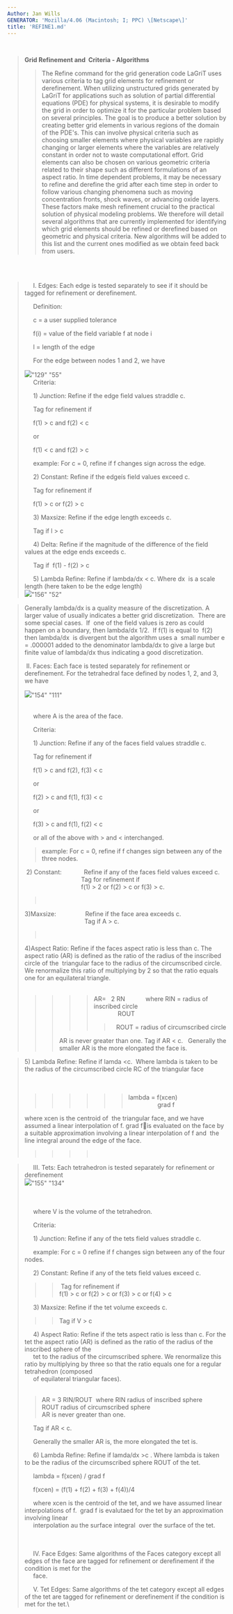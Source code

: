 ```yaml
---
Author: Jan Wills
GENERATOR: 'Mozilla/4.06 (Macintosh; I; PPC) \[Netscape\]'
title: 'REFINE1.md'
---
```


 

> **Grid Refinement and  Criteria - Algorithms**
>
> > The Refine command for the grid generation code LaGriT uses various
> > criteria to tag grid elements for refinement or derefinement. When
> > utilizing unstructured grids generated by LaGriT for applications
> > such as solution of partial differential equations (PDE) for
> > physical systems, it is desirable to modify the grid in order to
> > optimize it for the particular problem based on several principles.
> > The goal is to produce a better solution by creating better grid
> > elements in various regions of the domain of the PDE's. This can
> > involve physical criteria such as choosing smaller elements where
> > physical variables are rapidly changing or larger elements where the
> > variables are relatively constant in order not to waste
> > computational effort. Grid elements can also be chosen on various
> > geometric criteria related to their shape such as different
> > formulations of an aspect ratio. In time dependent problems, it may
> > be necessary to refine and derefine the grid after each time step in
> > order to follow various changing phenomena such as moving
> > concentration fronts, shock waves, or advancing oxide layers. These
> > factors make mesh refinement crucial to the practical solution of
> > physical modeling problems. We therefore will detail several
> > algorithms that are currently implemented for identifying which grid
> > elements should be refined or derefined based on geometric and
> > physical criteria. New algorithms will be added to this list and the
> > current ones modified as we obtain feed back from users.

\
 

>      I. Edges: Each edge is tested separately to see if it should be
> tagged for refinement or derefinement.
>
>      Definition:
>
>      c = a user supplied tolerance
>
>      f(i) = value of the field variable f at node i
>
>      l = length of the edge
>
>      For the edge between nodes 1 and 2, we have
>
> ![](image5.jpg)"129" "55"\
>      Criteria:
>
>      1) Junction: Refine if the edge field values straddle c.
>
>      Tag for refinement if
>
>      f(1) &gt; c and f(2) &lt; c
>
>      or
>
>      f(1) &lt; c and f(2) &gt; c
>
>      example: For c = 0, refine if f changes sign across the edge.
>
>      2) Constant: Refine if the edgeís field values exceed c.
>
>      Tag for refinement if
>
>      f(1) &gt; c or f(2) &gt; c
>
>      3) Maxsize: Refine if the edge length exceeds c.
>
>      Tag if l &gt; c
>
>      4) Delta: Refine if the magnitude of the difference of the field
> values at the edge ends exceeds c.
>
>      Tag if   f(1) - f(2)  &gt; c
>
>      5) Lambda Refine: Refine if lambda/dx &lt; c. Where dx  is a
> scale length (here taken to be the edge length)\
> ![](image9.jpg)"156" "52"

> Generally lambda/dx is a quality measure of the discretization. A
> larger value of usually indicates a better grid discretization.  There
> are some special cases.  If  one of the field values is zero as could
> happen on a boundary, then lambda/dx 1/2.  If f(1) is equal to  f(2)
> then lambda/dx  is divergent but the algorithm uses a  small number e
> = .000001 added to the denominator lambda/dx to give a large but
> finite value of lambda/dx thus indicating a good discretization.
>
>  II. Faces: Each face is tested separately for refinement or
> derefinement. For the tetrahedral face defined by nodes 1, 2, and 3,
> we have
>
> ![](image1.jpg)"154" "111"\
>  
>
>      where A is the area of the face.
>
>      Criteria:
>
>      1) Junction: Refine if any of the faces field values straddle c.
>
>      Tag for refinement if
>
>      f(1) &gt; c and f(2), f(3) &lt; c
>
>      or
>
>      f(2) &gt; c and f(1), f(3) &lt; c
>
>      or
>
>      f(3) &gt; c and f(1), f(2) &lt; c
>
>      or all of the above with &gt; and &lt; interchanged.
>
> > example: For c = 0, refine if f changes sign between any of the
> > three nodes.
>
>  2) Constant:             Refine if any of the faces field values
> exceed c.\
>                                  Tag for refinement if\
>                                  f(1) &gt; 2 or f(2) &gt; c or f(3)
> &gt; c.
>
> >  
>
> 3)Maxsize:                 Refine if the face area exceeds c.\
>                                    Tag if A &gt; c.
>
> >  
>
> 4)Aspect Ratio: Refine if the faces aspect ratio is less than c. The
> aspect ratio (AR) is defined as the ratio of the radius of the
> inscribed circle of the  triangular face to the radius of the
> circumscribed circle. We renormalize this ratio of multiplying by 2 so
> that the ratio equals one for an equilateral triangle.\
>  
>
> > > > > AR=   2 RN            where RIN = radius of inscribed circle\
> > > > >               ROUT
> > > > >
> > > > > >    ROUT = radius of circumscribed circle
> > >
> > > AR is never greater than one. Tag if AR &lt; c.   Generally the
> > > smaller AR is the more elongated the face is.

> 5\) Lambda Refine: Refine if lamda &lt;c.  Where lambda is taken to be
> the radius of the circumscribed circle RC of the triangular face\
>  \
>  
>
> > > > > > > lambda = f(xcen)\
> > > > > > >                  grad f
>
> where xcen is the centroid of  the triangular face, and we have
> assumed a linear interpolation of f. grad fis evaluated on the face
> by a suitable approximation involving a linear interpolation of f and 
> the line integral around the edge of the face.
>
> > > > >  

>      III. Tets: Each tetrahedron is tested separately for refinement
> or derefinement\
> ![](image4.jpg)"155" "134"\
>  \
>  
>
>      where V is the volume of the tetrahedron.
>
>      Criteria:
>
>      1) Junction: Refine if any of the tets field values straddle c.
>
>      example: For c = 0 refine if f changes sign between any of the
> four nodes.
>
>      2) Constant: Refine if any of the tets field values exceed c.
>
> > >  Tag for refinement if\
> > > f(1) &gt; c or f(2) &gt; c or f(3) &gt; c or f(4) &gt; c
>
>      3) Maxsize: Refine if the tet volume exceeds c.
>
> > > Tag if V &gt; c
>
>      4) Aspect Ratio: Refine if the tets aspect ratio is less than c.
> For the tet the aspect ratio (AR) is defined as the ratio of the
> radius of the inscribed sphere of the\
>      tet to the radius of the circumscribed sphere. We renormalize
> this ratio by multiplying by three so that the ratio equals one for a
> regular tetrahedron (composed\
>      of equilateral triangular faces).\
>  
>
> > AR = 3 RIN/ROUT  where RIN radius of inscribed sphere\
> > ROUT radius of circumscribed sphere\
> > AR is never greater than one.
>
>      Tag if AR &lt; c.
>
>      Generally the smaller AR is, the more elongated the tet is.
>
>      6) Lambda Refine: Refine if lamda/dx &gt;c . Where lambda is
> taken to be the radius of the circumscribed sphere ROUT of the tet.
>
>      lambda =  f(xcen)  / grad f
>
>      f(xcen) = (f(1) + f(2) + f(3) + f(4))/4
>
>      where xcen is the centroid of the tet, and we have assumed linear
> interpolations of f.  grad f is evalutaed for the tet by an
> approximation involving linear\
>      interpolation au the surface integral  over the surface of the
> tet.\
>  \
>  
>
>      IV. Face Edges: Same algorithms of the Faces category except all
> edges of the face are tagged for refinement or derefinement if the
> condition is met for the\
>      face.
>
>      V. Tet Edges: Same algorithms of the tet category except all
> edges of the tet are tagged for refinement or derefinement if the
> condition is met for the tet.\
>
